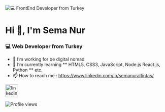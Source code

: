 ![ 💻  FrontEnd Developer from Turkey](https://images.unsplash.com/photo-1515780010305-0d4bbd149cda?ixlib=rb-1.2.1&ixid=MnwxMjA3fDB8MHxwaG90by1wYWdlfHx8fGVufDB8fHx8&auto=format&fit=crop&w=500&q=80)
# Hi 👋, I'm Sema Nur
###  💻  Web Developer from Turkey
- 🔭 I’m working for be digital nomad
- 🌱 I’m currently learning ** HTML5, CSS3, JavaScript, Node.js React.js, Python ** etc.
- 📫 How to reach me : https://www.linkedin.com/in/semanuraltintas/




[<img src='https://cdn.jsdelivr.net/npm/simple-icons@3.0.1/icons/linkedin.svg' alt='linkedin' height='40'>](https://www.linkedin.com/in/semanuraltintas)  



![Profile views](https://gpvc.arturio.dev/semanuraltintas)  
